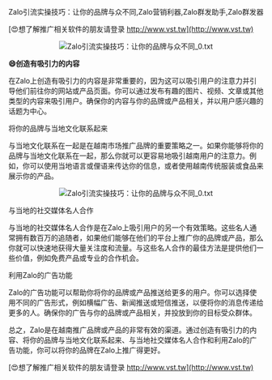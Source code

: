 Zalo引流实操技巧：让你的品牌与众不同,Zalo营销利器,Zalo群发助手,Zalo群发器

[😍想了解推广相关软件的朋友请登录 http://www.vst.tw](http://www.vst.tw)

 <center><img src="https://vst.tw/MP4/tuiguang/png/1.png" alt="Zalo引流实操技巧：让你的品牌与众不同_0.txt"></center>

**😄创造有吸引力的内容**

在Zalo上创造有吸引力的内容是非常重要的，因为这可以吸引用户的注意力并引导他们前往你的网站或产品页面。你可以通过发布有趣的图片、视频、文章或其他类型的内容来吸引用户。确保你的内容与你的品牌或产品相关，并以用户感兴趣的话题为中心。

将你的品牌与当地文化联系起来

与当地文化联系在一起是在越南市场推广品牌的重要策略之一。如果你能够将你的品牌与当地文化联系在一起，那么你就可以更容易地吸引越南用户的注意力。例如，你可以使用当地语言或俚语来传达你的信息，或者使用越南传统服装或食品来展示你的产品。

 <center><img src="https://vst.tw/MP4/tuiguang/png/7.png" alt="Zalo引流实操技巧：让你的品牌与众不同_0.txt"></center>

与当地的社交媒体名人合作

与当地的社交媒体名人合作是在Zalo上吸引用户的另一个有效策略。这些名人通常拥有数百万的追随者，如果他们能够在他们的平台上推广你的品牌或产品，那么你就可以快速地获得大量关注度和流量。与这些名人合作的最佳方法是提供他们一些价值，例如免费产品或专业的合作机会。

利用Zalo的广告功能

Zalo的广告功能可以帮助你将你的品牌或产品推送给更多的用户。你可以选择使用不同的广告形式，例如横幅广告、新闻推送或短信推送，以便将你的消息传递给更多的人。确保你的广告与你的品牌或产品相关，并投放到你的目标受众群体。

总之，Zalo是在越南推广品牌或产品的非常有效的渠道。通过创造有吸引力的内容、将你的品牌与当地文化联系起来、与当地社交媒体名人合作和利用Zalo的广告功能，你可以将你的品牌在Zalo上推广得更好。

[😍想了解推广相关软件的朋友请登录 http://www.vst.tw](http://www.vst.tw)




